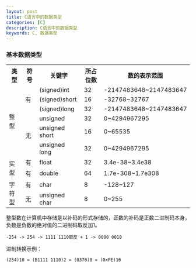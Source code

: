 ```yaml
---
layout: post
title: C语言中的数据类型
categories: [C]
description: C语言中的数据类型
keywords: C, 数据类型
---
```


### 基本数据类型


<table>
    <tr>
        <th>类型</th>
        <th>符号</th>
        <th>关键字</th>
        <th>所占位数</th>
        <th>数的表示范围</th>
    </tr>
    <tr>
        <td rowspan="9">整型</td>
        <td rowspan="4">有</td>
        <td>(signed)int</td>
        <td>32</td>
        <td>-2147483648~2147483647</td>
    </tr>
    <tr>
        <td>(signed)short</td>
        <td>16</td>
        <td>-32768~32767</td>
    <tr>
    <tr>
        <td>(signed)long</td>
        <td>32</td>
        <td>-2147483648~2147483647</td>
    <tr>
    <tr>
        <td rowspan="4">无</td>
        <td>unsigned</td>
        <td>32</td>
        <td>0~4294967295</td>
    <tr>
    <tr>
        <td>unsigned short</td>
        <td>16</td>
        <td>0~65535</td>
    </tr>
    <tr>
        <td>unsigned long</td>
        <td>32</td>
        <td>0~4294967295</td>
    </tr>
    <tr>
        <td rowspan="2">实型</td>
        <td>有</td>
        <td>float</td>
        <td>32</td>
        <td>3.4e-38~3.4e38</td>
    </tr>
    <tr>
        <td>有</td>
        <td>double</td>
        <td>64</td>
        <td>1.7e-308~1.7e308</td>
    </tr>
    <tr>
        <td rowspan="2">字符型</td>
        <td>有</td>
        <td>char</td>
        <td>8</td>
        <td>-128~127</td>
    </tr>
    <tr>
        <td>无</td>
        <td>unsigned char</td>
        <td>8</td>
        <td>0~255</td>
    </tr>
</table>

整型数在计算机中存储是以补码的形式存储的，正数的补码是正数二进制码本身，负数是负数的绝对值的二进制码取反加1。

```
-254 -> 254 -> 1111 1110取反 + 1 -> 0000 0010
```

进制转换示例：

```
(254)10 = (B1111 1110)2 = (0376)8 = (0xFE)16
```

